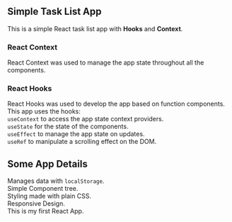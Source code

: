## Simple Task List App

This is a simple React task list app with **Hooks** and **Context**.

### React Context

React Context was used to manage the app state throughout all the components.<br />

### React Hooks

React Hooks was used to develop the app based on function components.<br />
This app uses the hooks:<br />
`useContext` to access the app state context providers.<br />
`useState` for the state of the components.<br />
`useEffect` to manage the app state on updates.<br />
`useRef` to manipulate a scrolling effect on the DOM.

## Some App Details

Manages data with `localStorage`.<br />
Simple Component tree.<br />
Styling made with plain CSS.<br />
Responsive Design.<br />
This is my first React App.<br />
